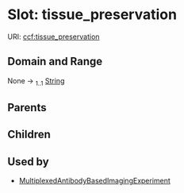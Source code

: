 
# Slot: tissue_preservation



URI: [ccf:tissue_preservation](http://purl.org/ccf/tissue_preservation)


## Domain and Range

None &#8594;  <sub>1..1</sub> [String](types/String.md)

## Parents


## Children


## Used by

 * [MultiplexedAntibodyBasedImagingExperiment](MultiplexedAntibodyBasedImagingExperiment.md)
